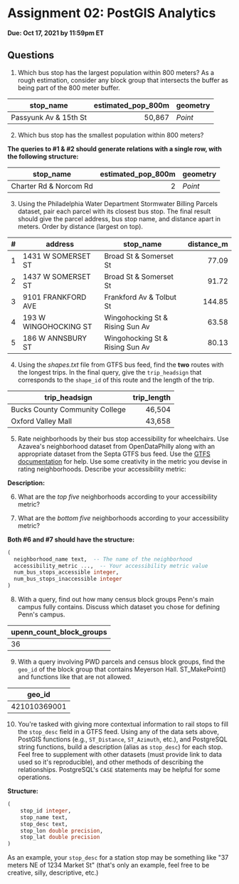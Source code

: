 # Assignment 02: PostGIS Analytics

**Due: Oct 17, 2021 by 11:59pm ET**

## Questions

1. Which bus stop has the largest population within 800 meters? As a rough estimation, consider any block group that intersects the buffer as being part of the 800 meter buffer.

|stop_name             |estimated_pop_800m|geometry                                      |
|----------------------|-----------------:|--------------------------------------------------|
|Passyunk Av & 15th St |             50,867|*Point*|

2. Which bus stop has the smallest population within 800 meters?

  **The queries to #1 & #2 should generate relations with a single row, with the following structure:**


|stop_name             |estimated_pop_800m|geometry                                      |
|----------------------|-----------------:|--------------------------------------------------|
|Charter Rd & Norcom Rd|                 2|*Point*|

3. Using the Philadelphia Water Department Stormwater Billing Parcels dataset, pair each parcel with its closest bus stop. The final result should give the parcel address, bus stop name, and distance apart in meters. Order by distance (largest on top).

| # |address              |stop_name                      |distance_m|
|---|---------------------|-------------------------------|---------:|
|1  |1431 W SOMERSET ST   |Broad St & Somerset St         |77.09|
|2  |1437 W SOMERSET ST   |Broad St & Somerset St         |91.72|
|3  |9101 FRANKFORD AVE   |Frankford Av & Tolbut St       |144.85|
|4  |193 W WINGOHOCKING ST|Wingohocking St & Rising Sun Av|63.58|
|5  |186 W ANNSBURY ST    |Wingohocking St & Rising Sun Av|80.13|


4. Using the _shapes.txt_ file from GTFS bus feed, find the **two** routes with the longest trips. In the final query, give the `trip_headsign` that corresponds to the `shape_id` of this route and the length of the trip.

|trip_headsign                 |trip_length       |
|------------------------------|-----------------:|
|Bucks County Community College| 46,504|
|Oxford Valley Mall            |43,658|

5. Rate neighborhoods by their bus stop accessibility for wheelchairs. Use Azavea's neighborhood dataset from OpenDataPhilly along with an appropriate dataset from the Septa GTFS bus feed. Use the [GTFS documentation](https://gtfs.org/reference/static/) for help. Use some creativity in the metric you devise in rating neighborhoods. Describe your accessibility metric:

  **Description:**

6. What are the _top five_ neighborhoods according to your accessibility metric?

7. What are the _bottom five_ neighborhoods according to your accessibility metric?

  **Both #6 and #7 should have the structure:**
  ```sql
  (
    neighborhood_name text,  -- The name of the neighborhood
    accessibility_metric ...,  -- Your accessibility metric value
    num_bus_stops_accessible integer,
    num_bus_stops_inaccessible integer
  )
  ```

8. With a query, find out how many census block groups Penn's main campus fully contains. Discuss which dataset you chose for defining Penn's campus.

|upenn_count_block_groups      |
|------------------------------|
|36                            |

9. With a query involving PWD parcels and census block groups, find the `geo_id` of the block group that contains Meyerson Hall. ST_MakePoint() and functions like that are not allowed.

|geo_id                        |
|------------------------------|
|421010369001                  |


10. You're tasked with giving more contextual information to rail stops to fill the `stop_desc` field in a GTFS feed. Using any of the data sets above, PostGIS functions (e.g., `ST_Distance`, `ST_Azimuth`, etc.), and PostgreSQL string functions, build a description (alias as `stop_desc`) for each stop. Feel free to supplement with other datasets (must provide link to data used so it's reproducible), and other methods of describing the relationships. PostgreSQL's `CASE` statements may be helpful for some operations.

  **Structure:**
  ```sql
  (
      stop_id integer,
      stop_name text,
      stop_desc text,
      stop_lon double precision,
      stop_lat double precision
  )
  ```

  As an example, your `stop_desc` for a station stop may be something like "37 meters NE of 1234 Market St" (that's only an example, feel free to be creative, silly, descriptive, etc.)
